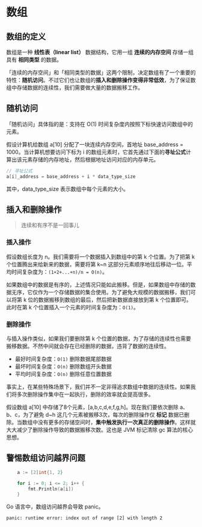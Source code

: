 # 数组

## 数组的定义

数组是一种 **线性表（linear list）** 数据结构，它用一组 **连续的内存空间** 存储一组具有 **相同类型** 的数据。

「连续的内存空间」和「相同类型的数据」这两个限制，决定数组有了一个重要的特性：**随机访问**。不过它们也让数组的**插入和删除操作变得非常低效**，为了保证数组中存储数据的连续性，我们需要做大量的数据搬移工作。

## 随机访问

「随机访问」具体指的是：支持在 O(1) 时间复杂度内按照下标快速访问数组中的元素。

假设计算机给数组 a[10] 分配了一块连续内存空间，首地址 base_address = 1000。当计算机想要访问下标为 i 的数组元素时，它首先通过下面的**寻址公式**计算出该元素存储的内存地址，然后根据地址访问对应的内存单元。

```go
// 寻址公式
a[i]_address = base_address + i * data_type_size
```

其中，data_type_size 表示数组中每个元素的大小。

## 插入和删除操作

> 连续和有序不是一回事儿

### 插入操作

假设数组长度为 n。我们需要将一个数据插入到数组中的第 k 个位置。为了把第 k 个位置腾出来给新来的数据，需要将第 k~n 这部分元素顺序地往后移动一位。平均时间复杂度为：`(1+2+...+n)/n = O(n)`。

如果数组中的数据是有序的，上述情况只能如此搬移。但是，如果数组中存储的数据无序，它仅作为一个存储数据的集合使用。为了避免大规模的数据搬移，我们可以将第 k 位的数据搬移到数组的最后，然后把新数据直接放到第 k 个位置即可。此时在第 k 个位置插入一个元素的时间复杂度为：`O(1)`。

### 删除操作

与插入操作类似，如果我们要删除第 k 个位置的数据，为了存储的连续性也需要搬移数据。不然中间就会存在已经删除的数据，违背了数据的连续性。

- 最好时间复杂度：`O(1)` 删除数据尾部数据 
- 最坏时间复杂度：`O(n)` 删除数组开头数据
- 平均时间复杂度：`O(n)` 删除任意位置数据

事实上，在某些特殊场景下，我们并不一定非得追求数组中数据的连续性。如果我们将多次删除操作集中在一起执行，删除的效率就会提高很多。

假设数组 a[10] 中存储了8个元素，[a,b,c,d,e,f,g,h]。现在我们要依次删除 a、b、c，为了避免 d~h 这几个元素被搬移3次，每次的删除操作仅 **标记** 数据已删除。当数组中没有更多的存储空间时，**集中触发执行一次真正的删除操作**。这样就大大减少了删除操作导致的数据搬移次数。这也是 JVM 标记清除 gc 算法的核心思想。

## 警惕数组访问越界问题

```go
    a := [2]int{1, 2}

	for i := 0; i <= 2; i++ {
		fmt.Println(a[i])
	}
```

Go 语言中，数组访问越界会导致 panic。

```shell
panic: runtime error: index out of range [2] with length 2
```